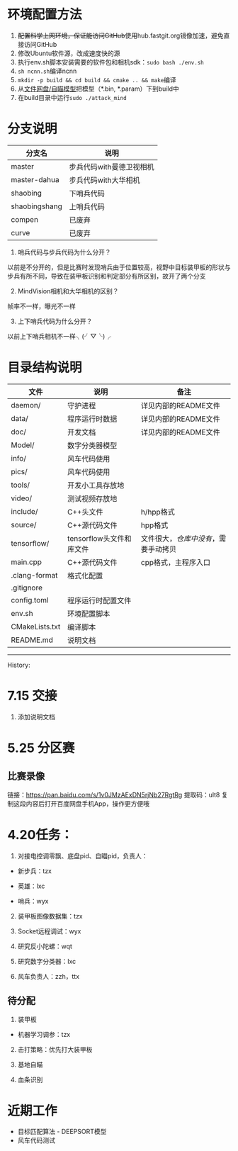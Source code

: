 # 环境配置方法

1. ~~配置科学上网环境，保证能访问GitHub~~使用hub.fastgit.org镜像加速，避免直接访问GitHub
2. 修改Ubuntu软件源，改成速度快的源
3. 执行env.sh脚本安装需要的软件包和相机sdk：`sudo bash ./env.sh`
6. `sh ncnn.sh`编译ncnn
7. `mkdir -p build && cd build && cmake .. && make`编译
8. 从[文件网盘/自瞄模型](https://tj-robomaster.coding.net/p/armor/files/all/DF4)把模型（*.bin, *.param）下到build中
9. 在build目录中运行`sudo ./attack_mind`

# 分支说明

| 分支名        | 说明                     |
|---------------|------------------------|
| master        | 步兵代码with曼德卫视相机 |
| master-dahua  | 步兵代码with大华相机     |
| shaobing      | 下哨兵代码               |
| shaobingshang | 上哨兵代码               |
| compen        | 已废弃                   |
| curve         | 已废弃                   |

1. 哨兵代码与步兵代码为什么分开？

以前是不分开的，但是比赛时发现哨兵由于位置较高，视野中目标装甲板的形状与步兵有所不同，导致在装甲板识别和判定部分有所区别，故开了两个分支

2. MindVision相机和大华相机的区别？

帧率不一样，曝光不一样

3. 上下哨兵代码为什么分开？

以前上下哨兵相机不一样╮(╯▽╰)╭

# 目录结构说明

| 文件           | 说明                     | 备注                               |
|----------------|--------------------------|------------------------------------|
| daemon/        | 守护进程                 | 详见内部的README文件               |
| data/          | 程序运行时数据           | 详见内部的README文件               |
| doc/           | 开发文档                 | 详见内部的README文件               |
| Model/         | 数字分类器模型           |                                    |
| info/          | 风车代码使用             |                                    |
| pics/          | 风车代码使用             |                                    |
| tools/         | 开发小工具存放地         |                                    |
| video/         | 测试视频存放地           |                                    |
| include/       | C++头文件                | h/hpp格式                          |
| source/        | C++源代码文件            | hpp格式                            |
| tensorflow/    | tensorflow头文件和库文件 | 文件很大，*仓库中没有*，需要手动拷贝 |
| main.cpp       | C++源代码文件            | cpp格式，主程序入口                 |
| .clang-format  | 格式化配置               |                                    |
| .gitignore     |                          |                                    |
| config.toml    | 程序运行时配置文件       |                                    |
| env.sh         | 环境配置脚本             |                                    |
| CMakeLists.txt | 编译脚本                 |                                    |
| README.md      | 说明文档                 |                                    |

---

History:

# 7.15 交接

1. 添加说明文档

# 5.25 分区赛

## 比赛录像

链接：https://pan.baidu.com/s/1v0JMzAExDN5rjNb27RgtRg 
提取码：ult8 
复制这段内容后打开百度网盘手机App，操作更方便哦

# 4.20任务：

1. 对接电控调零飘、底盘pid、自瞄pid，负责人：

- 新步兵：tzx

- 英雄：lxc

- 哨兵：wyx

2. 装甲板图像数据集：tzx

3. Socket远程调试：wyx

4. 研究反小陀螺：wqt

5. 研究数字分类器：lxc

6. 风车负责人：zzh，ttx

## 待分配

1. 装甲板

- 机器学习调参：tzx

2. 击打策略：优先打大装甲板

3. 基地自瞄

4. 血条识别

# 近期工作

- 目标匹配算法 - DEEPSORT模型
- 风车代码测试

